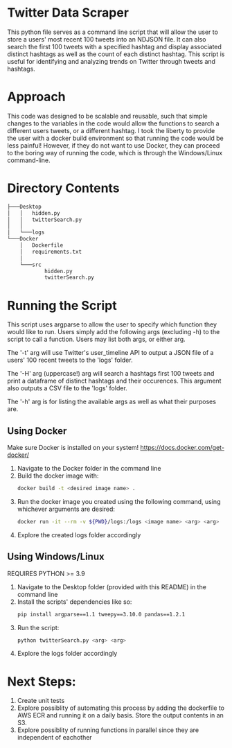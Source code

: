 # Twitter Data Scraper
This python file serves as a command line script that will allow the user to
store a users' most recent 100 tweets into an NDJSON file. It can also search
the first 100 tweets with a specified hashtag and display associated distinct hashtags as
well as the count of each distinct hashtag. This script is useful for identifying and analyzing trends on Twitter through tweets and hashtags.
# Approach
This code was designed to be scalable and reusable, such that simple changes to the variables in the code would allow the functions to search a different users tweets, or a different hashtag.
I took the liberty to provide the user with a docker build environment so that running the code would be less painful! However, if they do not want to use Docker, they can proceed to the boring way of
running the code, which is through the Windows/Linux command-line.

# Directory Contents
```bash
├───Desktop
│   │   hidden.py
│   │   twitterSearch.py
│   │
│   └───logs
└───Docker
    │   Dockerfile
    │   requirements.txt
    │
    └───src
            hidden.py
            twitterSearch.py

```

# Running the Script

This script uses argparse to allow the user to specify which function they would like to run. Users simply add the following args (excluding -h) to the script to call a function. Users may list both args, or either arg.

The '-t' arg will use Twitter's user_timeline API to output a JSON file of a users' 100 recent tweets to the 'logs' folder.

The '-H' arg (uppercase!) arg will search a hashtags first 100 tweets and print a dataframe of distinct hashtags and their 
occurences. This argument also outputs a CSV file to the 'logs' folder.

The '-h' arg is for listing the available args as well as what their purposes are.
## Using Docker
Make sure Docker is installed on your system!
https://docs.docker.com/get-docker/
1. Navigate to the Docker folder in the command line 
2. Build the docker image with: 
	```bash
	docker build -t <desired image name> .
	```
3. Run the docker image you created using the following command, using whichever arguments are desired:
	```bash
	docker run -it --rm -v ${PWD}/logs:/logs <image name> <arg> <arg>
	```
4. Explore the created logs folder accordingly

## Using Windows/Linux
REQUIRES PYTHON >= 3.9

1. Navigate to the Desktop folder (provided with this README) in the command line
2. Install the scripts' dependencies like so:
	```bash
	pip install argparse==1.1 tweepy==3.10.0 pandas==1.2.1
	```
3. Run the script:
	```bash
	python twitterSearch.py <arg> <arg>
	```
4. Explore the logs folder accordingly

# Next Steps:
1. Create unit tests
2. Explore possiblity of automating this process by adding the dockerfile to AWS ECR and running it on a daily basis. Store the output contents in an S3.
3. Explore possiblity of running functions in parallel since they are independent of eachother

